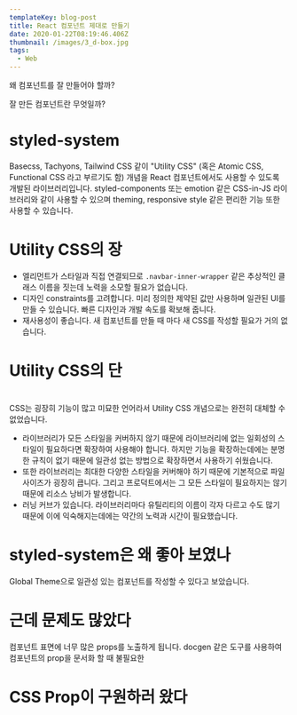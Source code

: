 ```yaml
---
templateKey: blog-post
title: React 컴포넌트 제대로 만들기
date: 2020-01-22T08:19:46.406Z
thumbnail: /images/3_d-box.jpg
tags:
  - Web
---
```

왜 컴포넌트를 잘 만들어야 할까?

잘 만든 컴포넌트란 무엇일까?



# styled-system

Basecss, Tachyons, Tailwind CSS 같이 "Utility CSS" (혹은 Atomic CSS, Functional CSS 라고 부르기도 함) 개념을 React 컴포넌트에서도 사용할 수 있도록 개발된 라이브러리입니다. styled-components 또는 emotion 같은 CSS-in-JS 라이브러리와 같이 사용할 수 있으며 theming, responsive style 같은 편리한 기능 또한 사용할 수 있습니다.

# Utility CSS의 장

* 엘리먼트가 스타일과 직접 연결되므로 `.navbar-inner-wrapper` 같은 추상적인 클래스 이름을 짓는데 노력을 소모할 필요가 없습니다.
* 디자인 constraints를 고려합니다. 미리 정의한 제약된 값만 사용하며 일관된 UI를 만들 수 있습니다. 빠른 디자인과 개발 속도를 확보해 줍니다.
* 재사용성이 좋습니다. 새 컴포넌트를 만들 때 마다 새 CSS를 작성할 필요가 거의 없습니다.

# Utility CSS의 단

# 

CSS는 굉장히 기능이 많고 미묘한 언어라서 Utility CSS 개념으로는 완전히 대체할 수 없었습니다.

* 라이브러리가 모든 스타일을 커버하지 않기 때문에 라이브러리에 없는 일회성의 스타일이 필요하다면 확장하여 사용해야 합니다. 하지만 기능을 확장하는데에는 분명한 규칙이 없기 때문에 일관성 없는 방법으로 확장하면서 사용하기 쉬웠습니다.
* 또한 라이브러리는 최대한 다양한 스타일을 커버해야 하기 때문에 기본적으로 파일 사이즈가 굉장히 큽니다. 그리고 프로덕트에서는 그 모든 스타일이 필요하지는 않기 때문에 리소스 낭비가 발생합니다.
* 러닝 커브가 있습니다. 라이브러리마다 유틸리티의 이름이 각자 다르고 수도 많기 때문에 이에 익숙해지는데에는 약간의 노력과 시간이 필요했습니다.

# styled-system은 왜 좋아 보였나

Global Theme으로 일관성 있는 컴포넌트를 작성할 수 있다고 보았습니다.

# 근데 문제도 많았다

컴포넌트 표면에 너무 많은 props를 노출하게 됩니다. docgen 같은 도구를 사용하여 컴포넌트의 prop을 문서화 할 때 불필요한 

# CSS Prop이 구원하러 왔다
